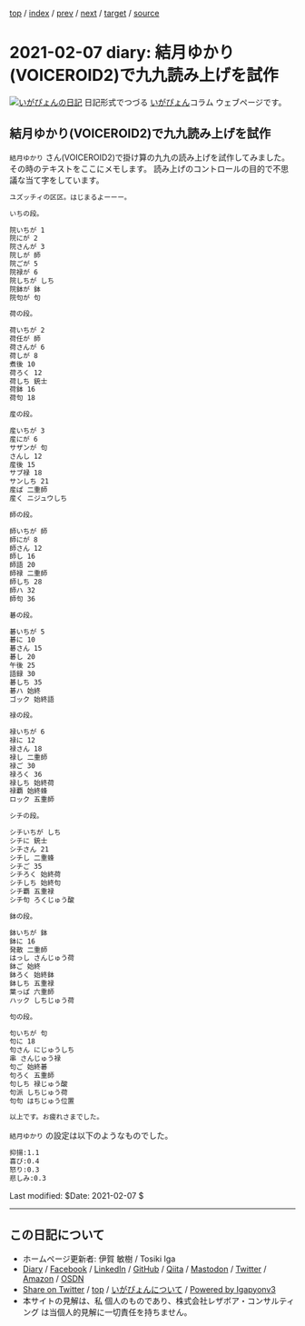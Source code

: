 [top](../index.html) 
 / [index](index.html) 
 / [prev](ig210206.html) 
 / [next](ig210211.html) 
 / [target](https://www.igapyon.jp/igapyon/diary/2021/ig210207.html) 
 / [source](https://github.com/igapyon/diary/blob/master/2021/ig210207.src.md) 

2021-02-07 diary: 結月ゆかり(VOICEROID2)で九九読み上げを試作
=====================================================================================================
[![いがぴょんの日記](https://www.igapyon.jp/igapyon/diary/images/iga200306s.jpg "いがぴょん")](https://www.igapyon.jp/igapyon/diary/memo/memoigapyon.html) 日記形式でつづる [いがぴょん](https://www.igapyon.jp/igapyon/diary/memo/memoigapyon.html)コラム ウェブページです。

## 結月ゆかり(VOICEROID2)で九九読み上げを試作

`結月ゆかり` さん(VOICEROID2)で掛け算の九九の読み上げを試作してみました。
その時のテキストをここにメモします。
読み上げのコントロールの目的で不思議な当て字をしています。

```sh
ユズッチィの区区。はじまるよーーー。

いちの段。

院いちが 1
院にが 2
院さんが 3
院しが 師
院ごが 5
院禄が 6
院しちが しち
院鉢が 鉢
院句が 句

荷の段。

荷いちが 2
荷任が 師
荷さんが 6
荷しが 8
煮後 10
荷ろく 12
荷しち 銃士
荷鉢 16
荷句 18

産の段。

産いちが 3
産にが 6
サザンが 句
さんし 12
産後 15
サブ禄 18
サンしち 21
産ぱ 二重師
産く ニジュウしち

師の段。

師いちが 師
師にが 8
師さん 12
師し 16
師語 20
師禄 二重師
師しち 28
師ハ 32
師句 36

碁の段。

碁いちが 5
碁に 10
碁さん 15
碁し 20
午後 25
語録 30
碁しち 35
碁ハ 始終
ゴック 始終語

禄の段。

禄いちが 6
禄に 12
禄さん 18
禄し 二重師
禄ご 30
禄ろく 36
禄しち 始終荷
禄覇 始終蜂
ロック 五重師

シチの段。

シチいちが しち
シチに 銃士
シチさん 21
シチし 二重蜂
シチご 35
シチろく 始終荷
シチしち 始終句
シチ覇 五重禄
シチ句 ろくじゅう酸

鉢の段。

鉢いちが 鉢
鉢に 16
発散 二重師
はっし さんじゅう荷
鉢ご 始終
鉢ろく 始終鉢
鉢しち 五重禄
葉っぱ 六重師
ハック しちじゅう荷

句の段。

句いちが 句
句に 18
句さん にじゅうしち
串 さんじゅう禄
句ご 始終碁
句ろく 五重師
句しち 禄じゅう酸
句派 しちじゅう荷
句句 はちじゅう位置

以上です。お疲れさまでした。
```

`結月ゆかり` の設定は以下のようなものでした。

```sh
抑揚:1.1
喜び:0.4
怒り:0.3
悲しみ:0.3
```

Last modified: $Date: 2021-02-07 $


----------------------------------------------------------------------------------------------------

## この日記について

* ホームページ更新者: 伊賀 敏樹 / Tosiki Iga
* [Diary](https://www.igapyon.jp/igapyon/diary/) / [Facebook](https://www.facebook.com/igapyon) / [LinkedIn](https://www.linkedin.com/in/toshikiiga) / [GitHub](https://github.com/igapyon) / [Qiita](https://qiita.com/igapyon) / [Mastodon](https://social.vivaldi.net/@igapyon) / [Twitter](https://twitter.com/ToshikiIga) / [Amazon](https://www.amazon.co.jp/%E4%BC%8A%E8%B3%80-%E6%95%8F%E6%A8%B9/e/B004LTQWCQ) / [OSDN](https://ja.osdn.net/users/iga/)
* [Share on Twitter](https://twitter.com/intent/tweet?hashtags=igapyon%2Cdiary%2C%E3%81%84%E3%81%8C%E3%81%B4%E3%82%87%E3%82%93&text=%E7%B5%90%E6%9C%88%E3%82%86%E3%81%8B%E3%82%8A%28VOICEROID2%29%E3%81%A7%E4%B9%9D%E4%B9%9D%E8%AA%AD%E3%81%BF%E4%B8%8A%E3%81%92%E3%82%92%E8%A9%A6%E4%BD%9C&url=https%3A%2F%2Fwww.igapyon.jp%2Figapyon%2Fdiary%2F2021%2Fig210207.html) / [top](../index.html) / [いがぴょんについて](https://www.igapyon.jp/igapyon/diary/memo/memoigapyon.html) / [Powered by Igapyonv3](https://github.com/igapyon/igapyonv3)
* 本サイトの見解は、私 個人のものであり、株式会社レザボア・コンサルティング は当個人的見解に一切責任を持ちません。 
